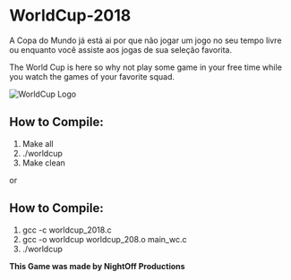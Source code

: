 # WorldCup-2018

A Copa do Mundo já está ai por que não jogar um jogo no seu tempo livre ou enquanto você assiste aos jogas de sua seleção favorita.

The World Cup is here so why not play some game in your free time while you watch the games of your favorite squad.

![WorldCup Logo](/Imagens/fifa-world-cup.jpg)

## How to Compile:

1. Make all
2. ./worldcup
3. Make clean

or 

## How to Compile:

1. gcc -c worldcup_2018.c
2. gcc -o worldcup worldcup_208.o main_wc.c
3. ./worldcup

**This Game was made by NightOff Productions**

